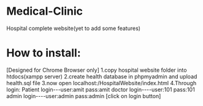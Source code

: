 # Medical-Clinic
Hospital complete website(yet to add some features)
# How to install:
[Designed for Chrome Browser only]
1.copy hospital website folder into htdocs(xampp server)
2.create health database in phpmyadmin and upload health.sql file
3.now open localhost:/HospitalWebsite/index.html
4.Through login: Patient login---user:amit pass:amit
               doctor login----user:101 pass:101
               admin login----user:admin pass:admin
               [click on login button]
